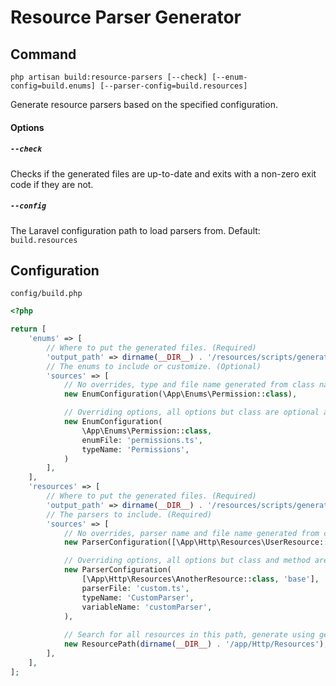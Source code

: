 # Resource Parser Generator

## Command

```shell
php artisan build:resource-parsers [--check] [--enum-config=build.enums] [--parser-config=build.resources]
```

Generate resource parsers based on the specified configuration.

#### Options

##### `--check`

Checks if the generated files are up-to-date and exits with a non-zero exit code if they are not.

##### `--config`

The Laravel configuration path to load parsers from. Default: `build.resources`

## Configuration

`config/build.php`

```php
<?php

return [
    'enums' => [
        // Where to put the generated files. (Required)
        'output_path' => dirname(__DIR__) . '/resources/scripts/generated/enums',
        // The enums to include or customize. (Optional)
        'sources' => [
            // No overrides, type and file name generated from class name
            new EnumConfiguration(\App\Enums\Permission::class),

            // Overriding options, all options but class are optional and generated if not specified
            new EnumConfiguration(
                \App\Enums\Permission::class,
                enumFile: 'permissions.ts',
                typeName: 'Permissions',
            )
        ],
    ],
    'resources' => [
        // Where to put the generated files. (Required)
        'output_path' => dirname(__DIR__) . '/resources/scripts/generated/parsers',
        // The parsers to include. (Required)
        'sources' => [
            // No overrides, parser name and file name generated from class and method names
            new ParserConfiguration([\App\Http\Resources\UserResource::class, 'base']),

            // Overriding options, all options but class and method are optional and generated if not specified
            new ParserConfiguration(
                [\App\Http\Resources\AnotherResource::class, 'base'],
                parserFile: 'custom.ts',
                typeName: 'CustomParser',
                variableName: 'customParser',
            ),
            
            // Search for all resources in this path, generate using generated parser and file names
            new ResourcePath(dirname(__DIR__) . '/app/Http/Resources'),
        ],
    ],
];
```
